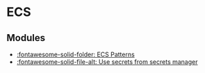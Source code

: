 ECS
===

Modules
---

- [:fontawesome-solid-folder: ECS Patterns](ecs-patterns/index.md)
- [:fontawesome-solid-file-alt: Use secrets from secrets
    manager](01-use-secrets-from-secrets-manager.md)
